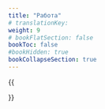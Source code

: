 ```yaml
---
title: "Работа"
# translationKey: 
weight: 9
# bookFlatSection: false
bookToc: false
#bookHidden: true
bookCollapseSection: true
---
```


{{<section>}}
